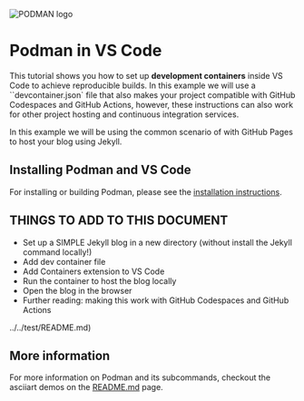 ![PODMAN logo](../../logo/podman-logo-source.svg)

# Podman in VS Code
This tutorial shows you how to set up **development containers** inside VS Code to achieve reproducible builds. In this example we will use a ``devcontainer.json` file that also makes your project compatible with GitHub Codespaces and GitHub Actions, however, these instructions can also work for other project hosting and continuous integration services.

In this example we will be using the common scenario of with GitHub Pages to host your blog using Jekyll.

## Installing Podman and VS Code

For installing or building Podman, please see the [installation instructions](https://podman.io/getting-started/installation).

## THINGS TO ADD TO THIS DOCUMENT

- Set up a SIMPLE Jekyll blog in a new directory (without install the Jekyll command locally!)
- Add dev container file
- Add Containers extension to VS Code
- Run the container to host the blog locally
- Open the blog in the browser
- Further reading: making this work with GitHub Codespaces and GitHub Actions

../../test/README.md)

## More information

For more information on Podman and its subcommands, checkout the asciiart demos on the [README.md](../../README.md#commands)
page.
